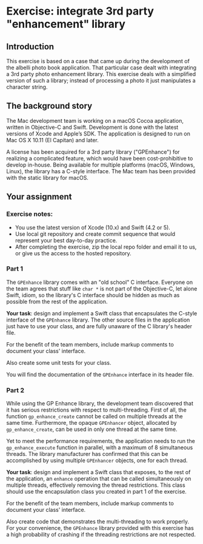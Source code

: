 # Exercise: integrate 3rd party "enhancement" library

## Introduction

This exercise is based on a case that came up during the development of the albelli photo book application. That particular case dealt with integrating a 3rd party photo enhancement library. This exercise deals with a simplified version of such a library; instead of processing a photo it just manipulates a character string.

## The background story

The Mac development team is working on a macOS Cocoa application, written in Objective-C and Swift. Development is done with the latest versions of Xcode and Apple’s SDK. The application is designed to run on Mac OS X 10.11 (El Capitan) and later.

A license has been acquired for a 3rd party library ("GPEnhance") for realizing a complicated feature, which would have been cost-prohibitive to develop in-house. Being available for multiple platforms (macOS, Windows, Linux), the library has a C-style interface. The Mac team has been provided with the static library for macOS.

## Your assignment

### Exercise notes:
- You use the latest version of Xcode (10.x) and Swift (4.2 or 5).
- Use local git repository and create commit sequence that would represent your best day-to-day practice.
- After completing the exercise, zip the local repo folder and email it to us, or give us the access to the hosted repository.

### Part 1

The `GPEnhance` library comes with an "old school" C interface. Everyone on the team agrees that stuff like `char *` is not part of the Objective-C, let alone Swift, idiom, so the library's C interface should be hidden as much as possible from the rest of the application.

**Your task**: design and implement a Swift class that encapsulates the C-style interface of the `GPEnhance` library. The other source files in the application just have to use your class, and are fully unaware of the C library's header file.

For the benefit of the team members, include markup comments to document your class' interface.

Also create some unit tests for your class.

You will find the documentation of the `GPEnhance` interface in its header file.

### Part 2

While using the GP Enhance library, the development team discovered that it has serious restrictions with respect to multi-threading. First of all, the function `gp_enhance_create` cannot be called on multiple threads at the same time. Furthermore, the opaque `GPEnhancer` object, allocated by `gp_enhance_create`, can be used in only one thread at the same time.

Yet to meet the performance requirements, the application needs to run the `gp_enhance_execute` function in parallel, with a maximum of 8 simultaneous threads. The library manufacturer has confirmed that this can be accomplished by using multiple `GPEnhancer` objects, one for each thread.

**Your task**: design and implement a Swift class that exposes, to the rest of the application, an `enhance` operation that can be called simultaneously on multiple threads, effectively removing the thread restrictions. This class should use the encapsulation class you created in part 1 of the exercise.

For the benefit of the team members, include markup comments to document your class' interface.

Also create code that demonstrates the multi-threading to work properly. For your convenience, the `GPEnhance` library provided with this exercise has a high probability of crashing if the threading restrictions are not respected.
